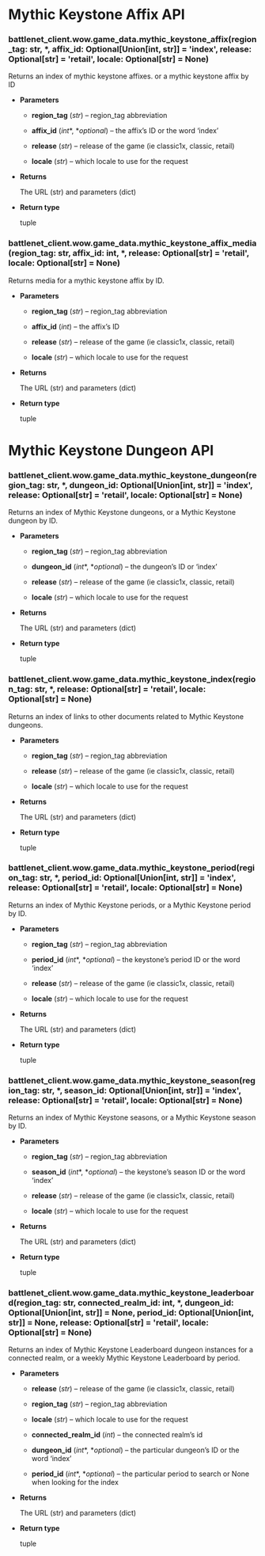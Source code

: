 # Mythic Keystone Affix API


### battlenet_client.wow.game_data.mythic_keystone_affix(region_tag: str, \*, affix_id: Optional[Union[int, str]] = 'index', release: Optional[str] = 'retail', locale: Optional[str] = None)
Returns an index of mythic keystone affixes. or a mythic keystone affix by ID


* **Parameters**


    * **region_tag** (*str*) – region_tag abbreviation


    * **affix_id** (*int**, **optional*) – the affix’s ID or the word ‘index’


    * **release** (*str*) – release of the game (ie classic1x, classic, retail)


    * **locale** (*str*) – which locale to use for the request



* **Returns**

    The URL (str) and parameters (dict)



* **Return type**

    tuple



### battlenet_client.wow.game_data.mythic_keystone_affix_media(region_tag: str, affix_id: int, \*, release: Optional[str] = 'retail', locale: Optional[str] = None)
Returns media for a mythic keystone affix by ID.


* **Parameters**


    * **region_tag** (*str*) – region_tag abbreviation


    * **affix_id** (*int*) – the affix’s ID


    * **release** (*str*) – release of the game (ie classic1x, classic, retail)


    * **locale** (*str*) – which locale to use for the request



* **Returns**

    The URL (str) and parameters (dict)



* **Return type**

    tuple


# Mythic Keystone Dungeon API


### battlenet_client.wow.game_data.mythic_keystone_dungeon(region_tag: str, \*, dungeon_id: Optional[Union[int, str]] = 'index', release: Optional[str] = 'retail', locale: Optional[str] = None)
Returns an index of Mythic Keystone dungeons, or a Mythic Keystone dungeon by ID.


* **Parameters**


    * **region_tag** (*str*) – region_tag abbreviation


    * **dungeon_id** (*int**, **optional*) – the dungeon’s ID or ‘index’


    * **release** (*str*) – release of the game (ie classic1x, classic, retail)


    * **locale** (*str*) – which locale to use for the request



* **Returns**

    The URL (str) and parameters (dict)



* **Return type**

    tuple



### battlenet_client.wow.game_data.mythic_keystone_index(region_tag: str, \*, release: Optional[str] = 'retail', locale: Optional[str] = None)
Returns an index of links to other documents related to Mythic Keystone dungeons.


* **Parameters**


    * **region_tag** (*str*) – region_tag abbreviation


    * **release** (*str*) – release of the game (ie classic1x, classic, retail)


    * **locale** (*str*) – which locale to use for the request



* **Returns**

    The URL (str) and parameters (dict)



* **Return type**

    tuple



### battlenet_client.wow.game_data.mythic_keystone_period(region_tag: str, \*, period_id: Optional[Union[int, str]] = 'index', release: Optional[str] = 'retail', locale: Optional[str] = None)
Returns an index of Mythic Keystone periods, or a Mythic Keystone period by ID.


* **Parameters**


    * **region_tag** (*str*) – region_tag abbreviation


    * **period_id** (*int**, **optional*) – the keystone’s period ID or the word ‘index’


    * **release** (*str*) – release of the game (ie classic1x, classic, retail)


    * **locale** (*str*) – which locale to use for the request



* **Returns**

    The URL (str) and parameters (dict)



* **Return type**

    tuple



### battlenet_client.wow.game_data.mythic_keystone_season(region_tag: str, \*, season_id: Optional[Union[int, str]] = 'index', release: Optional[str] = 'retail', locale: Optional[str] = None)
Returns an index of Mythic Keystone seasons, or a Mythic Keystone season by ID.


* **Parameters**


    * **region_tag** (*str*) – region_tag abbreviation


    * **season_id** (*int**, **optional*) – the keystone’s season ID or the word ‘index’


    * **release** (*str*) – release of the game (ie classic1x, classic, retail)


    * **locale** (*str*) – which locale to use for the request



* **Returns**

    The URL (str) and parameters (dict)



* **Return type**

    tuple



### battlenet_client.wow.game_data.mythic_keystone_leaderboard(region_tag: str, connected_realm_id: int, \*, dungeon_id: Optional[Union[int, str]] = None, period_id: Optional[Union[int, str]] = None, release: Optional[str] = 'retail', locale: Optional[str] = None)
Returns an index of Mythic Keystone Leaderboard dungeon instances for a connected realm,
or a weekly Mythic Keystone Leaderboard by period.


* **Parameters**


    * **release** (*str*) – release of the game (ie classic1x, classic, retail)


    * **region_tag** (*str*) – region_tag abbreviation


    * **locale** (*str*) – which locale to use for the request


    * **connected_realm_id** (*int*) – the connected realm’s id


    * **dungeon_id** (*int**, **optional*) – the particular dungeon’s ID or the word ‘index’


    * **period_id** (*int**, **optional*) – the particular period to search or None when looking for the index



* **Returns**

    The URL (str) and parameters (dict)



* **Return type**

    tuple
